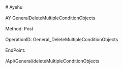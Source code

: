 <br>#     Ayehu</br>
<br>AY GeneralDeleteMultipleConditionObjects</br>
<br>Method: Post</br>
<br>OperationID: General_DeleteMultipleConditionObjects</br>
<br>EndPoint:</br>
<br>/Api/General/deleteMultipleConditionObjects</br>
